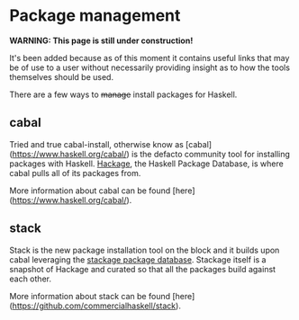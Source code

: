 # Package management

**WARNING: This page is still under construction!**

It's been added because as of this moment it contains useful links that may be
of use to a user without necessarily providing insight as to how the tools
themselves should be used.

There are a few ways to ~~manage~~ install packages for Haskell.

## cabal

Tried and true cabal-install, otherwise know as [cabal]
(https://www.haskell.org/cabal/) is the defacto community tool for installing
packages with Haskell. [Hackage](http://hackage.haskell.org/), the Haskell
Package Database, is where cabal pulls all of its packages from.

More information about cabal can be found [here]
(https://www.haskell.org/cabal/).

## stack

Stack is the new package installation tool on the block and it builds upon cabal
leveraging the [stackage package database](http://www.stackage.org/). Stackage
itself is a snapshot of Hackage and curated so that all the packages build
against each other.

More information about stack can be found [here]
(https://github.com/commercialhaskell/stack).
